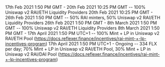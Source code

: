 17th Feb 2021 1:50 PM GMT  - 20th Feb 2021 10:25 PM GMT    -- 100% Uniswap v2 RAI/ETH Liquidity Providers
20th Feb 2021 10:25 PM GMT - 26th Feb 2021 1:50 PM GMT     -- 50% RAI minters, 50% Uniswap v2 RAI/ETH Liquidity Providers
26th Feb 2021 1:50 PM GMT  - 8th March 2021 1:50 PM GMT    -- 100% Uniswap v2 RAI/ETH Liquidity Providers
8th March 2021 1:50 PM GMT - 17th April 2021 1:50 PM UTC+1 -- 100% Mint + LP in Uniswap v2 RAI/ETH Pool (https://docs.reflexer.finance/incentives/rai-mint-+-lp-incentives-program)
17th April 2021 1:50 PM UTC+1 - Ongoing                    -- 334 FLX per day; 70% Mint + LP in Uniswap v2 RAI/ETH Pool, 30% Mint + LP in Uniswap v2 RAI/DAI Pool (https://docs.reflexer.finance/incentives/rai-mint-+-lp-incentives-program)
